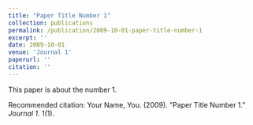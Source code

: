```yaml
---
title: "Paper Title Number 1"
collection: publications
permalink: /publication/2009-10-01-paper-title-number-1
excerpt: ''
date: 2009-10-01
venue: 'Journal 1'
paperurl: ''
citation: ''
---
```

This paper is about the number 1. 


Recommended citation: Your Name, You. (2009). "Paper Title Number 1." <i>Journal 1</i>. 1(1).
